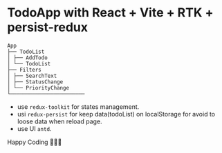 # TodoApp with React + Vite + RTK + persist-redux

```
App
├── TodoList
│ ├── AddTodo
│ └── TodoList
├── Filters
│ ├── SearchText
│ ├── StatusChange
│ └── PriorityChange
└────────────────────────
```

- use `redux-toolkit` for states management.
- usi `redux-persist` for keep data(todoList) on localStorage for avoid to loose data when reload page.
- use UI `antd`.

Happy Coding 🚀🎉🚀
